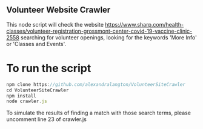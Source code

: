 ## Volunteer Website Crawler

This node script will check the website https://www.sharp.com/health-classes/volunteer-registration-grossmont-center-covid-19-vaccine-clinic-2558 searching for volunteer openings, looking for the keywords 'More Info' or 'Classes and Events'.

# To run the script

```js
npm clone https://github.com/alexandralangton/VolunteerSiteCrawler
cd VolunteerSiteCrawler
npm install
node crawler.js
```

To simulate the results of finding a match with those search terms, please uncomment line 23 of crawler.js

